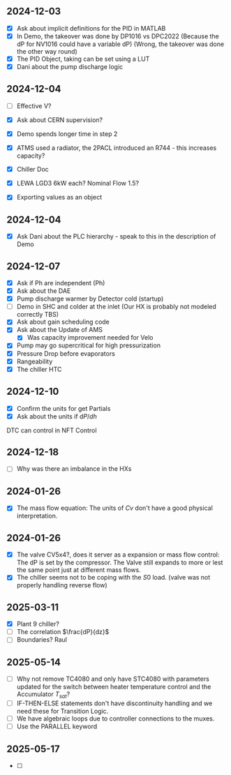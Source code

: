 

## 2024-12-03

- [x] Ask about implicit definitions for the PID in MATLAB
- [x] In Demo, the takeover was done by DP1016 vs DPC2022 (Because the dP for NV1016 could have a variable dP) (Wrong, the takeover was done the other way round)
- [x] The PID Object, taking can be set using a LUT
- [x] Dani about the pump discharge logic

## 2024-12-04

- [ ] Effective V?
- [x] Ask about CERN supervision?

- [x] Demo spends longer time in step 2
- [x] ATMS used a radiator, the 2PACL introduced an R744 - this increases capacity?
- [x] Chiller Doc
- [x] LEWA LGD3 6kW each? Nominal Flow 1.5?
- [x] Exporting values as an object

## 2024-12-04

- [x] Ask Dani about the PLC hierarchy - speak to this in the description of Demo
## 2024-12-07

- [x] Ask if Ph are independent (Ph)
- [x] Ask about the DAE
- [x] Pump discharge warmer by Detector cold (startup)
- [ ] Demo in SHC and colder at the inlet (Our HX is probably not modeled correctly TBS)
- [x] Ask about gain scheduling code
- [x] Ask about the Update of AMS
	- [x] Was capacity improvement needed for Velo
- [x] Pump may go supercritical for high pressurization
- [x] Pressure Drop before evaporators
- [x] Rangeability
- [x] The chiller HTC
## 2024-12-10

- [x] Confirm the units for get Partials
- [x] Ask about the units if d$P/dh$

DTC can control in NFT Control

## 2024-12-18

- [ ] Why was there an imbalance in the HXs

## 2024-01-26

- [x] The mass flow equation: The units of $Cv$ don't have a good physical interpretation.

## 2024-01-26

- [x] The valve CV5x4?, does it server as a expansion or mass flow control: The dP is set by the compressor. The Valve still expands to more or lest the same point just at different mass flows.
- [x] The chiller seems not to be coping with the $S0$ load. (valve was not properly handling reverse flow)
## 2025-03-11

- [x] Plant 9 chiller?
- [ ] The correlation $\frac{dP}{dz}$
- [ ] Boundaries? Raul

## 2025-05-14

- [ ] Why not remove TC4080 and only have STC4080 with parameters updated for the switch between heater temperature control and the Accumulator $T_{sat}$?
- [ ] IF-THEN-ELSE statements don't have discontinuity handling and we need these for Transition Logic.
- [ ] We have algebraic loops due to controller connections to the muxes.
- [ ] Use the PARALLEL keyword

## 2025-05-17

- [ ] 